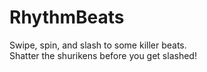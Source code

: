 # RhythmBeats
Swipe, spin, and slash to some killer beats. <br>
Shatter the shurikens before you get slashed!
